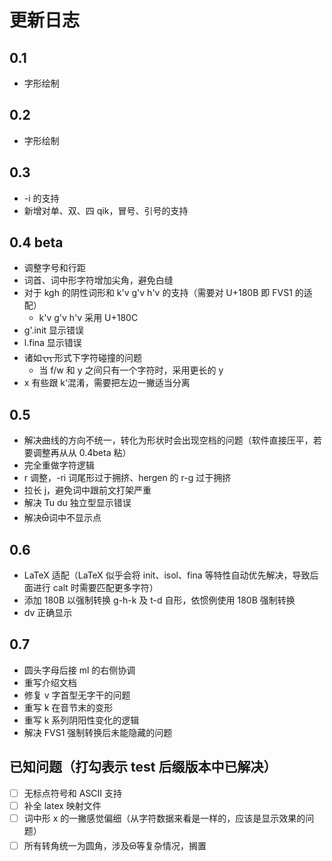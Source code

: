 # 更新日志

## 0.1

* 字形绘制

## 0.2

* 字形绘制

## 0.3

* -i 的支持
* 新增对单、双、四 qik，冒号、引号的支持

## 0.4 beta

* 调整字号和行距
* 词首、词中形字符增加尖角，避免白缝
* 对于 kgh 的阴性词形和 k'v g'v h'v 的支持（需要对 U+180B 即 FVS1 的适配）
  * k'v g'v h'v 采用 U+180C
* g'.init 显示错误
* l.fina 显示错误
* 诸如᠊ᠸᠠᠶ᠊形式下字符碰撞的问题
  * 当 f/w 和 y 之间只有一个字符时，采用更长的 y
* x 有些跟 k‘混淆，需要把左边一撇适当分离

## 0.5

* 解决曲线的方向不统一，转化为形状时会出现空档的问题（软件直接压平，若要调整再从从 0.4beta 粘）
* 完全重做字符逻辑
* r 调整，-ri 词尾形过于拥挤、hergen 的 r-g 过于拥挤
* 拉长 j，避免词中跟前文打架严重
* 解决 Tu du 独立型显示错误
* 解决ᠪᡠ词中不显示点

## 0.6

* LaTeX 适配（LaTeX 似乎会将 init、isol、fina 等特性自动优先解决，导致后面进行 calt 时需要匹配更多字符）
* 添加 180B 以强制转换 g-h-k 及 t-d 自形，依惯例使用 180B 强制转换
* dv 正确显示

## 0.7

* 圆头字母后接 ml 的右侧协调
* 重写介绍文档
* 修复 v 字首型无字干的问题
* 重写 k 在音节末的变形
* 重写 k 系列阴阳性变化的逻辑
* 解决 FVS1 强制转换后未能隐藏的问题

## 已知问题（打勾表示 test 后缀版本中已解决）

- [ ] 无标点符号和 ASCII 支持
- [ ] 补全 latex 映射文件
- [ ] 词中形 x 的一撇感觉偏细（从字符数据来看是一样的，应该是显示效果的问题）
- [ ] 所有转角统一为圆角，涉及ᠪᠣ等复杂情况，搁置